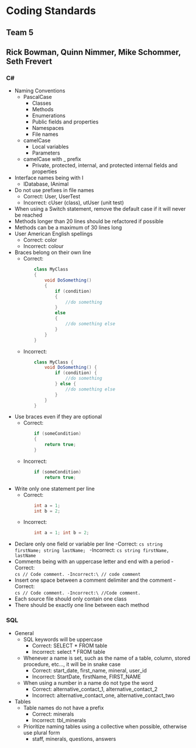 # Coding Standards
## Team 5
## Rick Bowman, Quinn Nimmer, Mike Schommer, Seth Frevert

### **C#**
- Naming Conventions
    - PascalCase
        - Classes
        - Methods
        - Enumerations
        - Public fields and properties
        - Namespaces
        - File names
    - camelCase
        - Local variables
        - Parameters
    - camelCase with _ prefix
        - Private, protected, internal, and protected internal fields and properties
- Interface names being with I
    - IDatabase, IAnimal
- Do not use prefixes in file names
    - Correct: User, UserTest
    - Incorrect: cUser (class), utUser (unit test)
- When using a Switch statement, remove the default case if it will never be reached
- Methods longer than 20 lines should be refactored if possible
- Methods can be a maximum of 30 lines long
- User American English spellings
    - Correct: color
    - Incorrect: colour
- Braces belong on their own line
    - Correct:
        ```cs
            class MyClass
            {
                void DoSomething()
                {
                    if (condition)
                    {
                        //do something
                    }
                    else
                    {
                        //do something else
                    }
                }
            }
        ```
    - Incorrect:
        ```cs
            class MyClass {
                void DoSomething() {
                    if (condition) {
                        //do something
                    } else {
                        //do something else
                    }
                }
            }
        ```
- Use braces even if they are optional
    - Correct:
        ```cs
            if (someCondition)
            {
                return true;
            }
        ```
    - Incorrect:
        ```cs
            if (someCondition)
                return true;
        ```
- Write only one statement per line
    - Correct:
        ```cs
            int a = 1;
            int b = 2;
        ```
    - Incorrect:
        ```cs
            int a = 1; int b = 2;
        ```
 - Declare only one field or variable per line
    -Correct:
        ```cs
            string firstName;
            string lastName;
         ```
    -Incorrect:
        ```cs
            string firstName, lastName
        ```
- Comments being with an uppercase letter and end with a period
    -Correct:\
        ```cs
            // Code comment.
    -Incorrect:\
            // code comment
         ```
- Insert one space between a comment delimiter and the comment
    -Correct:\
        ```cs
            // Code comment.
    -Incorrect:\
            //Code comment.
         ```
- Each source file should only contain one class
- There should be exactly one line between each method
### SQL
- General
    - SQL keywords will be uppercase
        - Correct: SELECT * FROM table
        - Incorrect: select * FROM table
    - Whenever a name is set, such as the name of a table, column, stored procedure, etc…, it will be in snake case
        - Correct: start_date, first_name, mineral, user_id
        - Incorrect: StartDate, firstName, FIRST_NAME
    - When using a number in a name do not type the word
        - Correct: alternative_contact_1, alternative_contact_2
        - Incorrect: alternative_contact_one, alternative_contact_two
- Tables
    - Table names do not have a prefix
        - Correct: minerals
        - Incorrect: tbl_minerals
    - Prioritize naming tables using a collective when possible, otherwise use plural form 
        - staff, minerals, questions, answers
    
